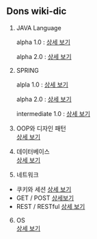 ## Dons wiki-dic

1. JAVA Language  

    alpha 1.0 : [상세 보기](https://github.com/Donsworkout/techInterview/blob/master/java/java.md)

    alpha 2.0 : [상세 보기](https://github.com/Donsworkout/techInterview/blob/master/java/java_2.md)

2. SPRING  

    alpla 1.0 : [상세 보기](https://github.com/Donsworkout/techInterview/blob/master/spring/spring.md)

    alpha 2.0 : [상세 보기](https://github.com/Donsworkout/techInterview/blob/master/spring/spring_2.md)

    intermediate 1.0 : [상세 보기](https://github.com/Donsworkout/techInterview/blob/master/spring/spring_intermediate.md)

3. OOP와 디자인 패턴  
[상세 보기](https://github.com/Donsworkout/techInterview/blob/master/oop/oop.md)

4. 데이터베이스  
[상세 보기](https://github.com/Donsworkout/techInterview/blob/master/database/database.md)

5. 네트워크  
- 쿠키와 세션 [상세 보기](https://github.com/WeareSoft/tech-interview/blob/master/contents/network.md#%EC%BF%A0%ED%82%A4%EC%99%80-%EC%84%B8%EC%85%98)
- GET / POST [상세보기](https://github.com/WeareSoft/tech-interview/blob/master/contents/network.md#get-%EB%A9%94%EC%84%9C%EB%93%9C%EC%99%80-post-%EB%A9%94%EC%84%9C%EB%93%9C)
- REST / RESTful [상세 보기](https://github.com/WeareSoft/tech-interview/blob/master/contents/network.md#rest%EC%99%80-restful%EC%9D%98-%EA%B0%9C%EB%85%90)

6. OS   
[상세 보기](https://github.com/Donsworkout/techInterview/blob/master/os/os.md)